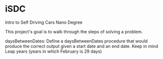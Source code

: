 # iSDC
Intro to Self Driving Cars Nano Degree

This project's goal is to walk through the steps of solving a problem.


daysBetweenDates:  Define a daysBetweenDates procedure that would produce the
correct output given a start date and an end date. Keep in mind Leap years (years in which February is 29 days)

